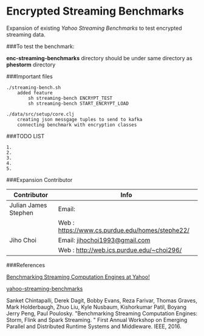 # Encrypted Streaming Benchmarks
<!--
# enc-streaming-benchmarks
-->

Expansion of existing *Yahoo Streaming Benchmarks* to test encrypted streaming data.


###To test the benchmark:

**enc-streaming-benchmarks** directory should be under same directory as **phestorm** directory

	
###Important files

	./streaming-bench.sh
		added feature 
			sh streaming-bench ENCRYPT_TEST
			sh streaming-bench START_ENCRYPT_LOAD		
	
	./data/src/setup/core.clj
		creating json messgage tuples to send to kafka
		connecting benchmark with encryption classes


###TODO LIST

	1.
	2.
	3.
	4.
	5.


###Expansion Contributor

Contributor          | Info
-------------------- | -------------
Julian James Stephen | Email:	
					 | Web 	: 	https://www.cs.purdue.edu/homes/stephe22/
Jiho Choi            | Email:	jihochoi1993@gmail.com
					 | Web	:	http://web.ics.purdue.edu/~choi296/

<!--
	Julian James Stephen
		Email	:
		Web 	: 	https://www.cs.purdue.edu/homes/stephe22/

	Jiho Choi
		Email	:	jihochoi1993@gmail.com
		Web		:	http://web.ics.purdue.edu/~choi296/
-->



###References

[Benchmarking Streaming Computation Engines at Yahoo!](https://yahooeng.tumblr.com/post/135321837876/benchmarking-streaming-computation-engines-at)

[yahoo-streaming-benchmarks](https://github.com/yahoo/streaming-benchmarks)
	
Sanket Chintapalli, Derek Dagit, Bobby Evans, Reza Farivar, Thomas Graves, Mark Holderbaugh, Zhuo Liu, Kyle Nusbaum, Kishorkumar Patil, Boyang Jerry Peng, Paul Poulosky. "Benchmarking Streaming Computation Engines: Storm, Flink and Spark Streaming. " First Annual Workshop on Emerging Parallel and Distributed Runtime Systems and Middleware. IEEE, 2016.







